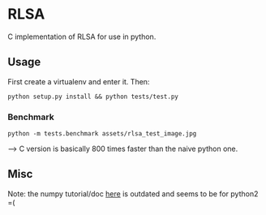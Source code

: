 # RLSA
C implementation of RLSA for use in python.

## Usage
First create a virtualenv and enter it. Then:
```
python setup.py install && python tests/test.py
```
### Benchmark
```
python -m tests.benchmark assets/rlsa_test_image.jpg
```
--> C version is basically 800 times faster than the naive python one.

## Misc
Note: the numpy tutorial/doc [here](https://numpy.org/doc/stable/user/c-info.how-to-extend.html) is outdated and seems to be for python2 =(
